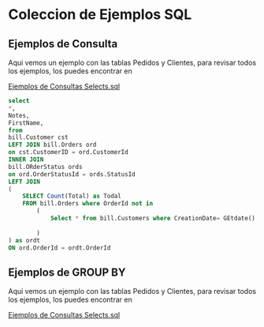 # Coleccion de Ejemplos SQL

## Ejemplos de Consulta

Aqui vemos un ejemplo con las tablas Pedidos y Clientes, para revisar todos los ejemplos, los puedes encontrar en 

[Ejemplos de Consultas Selects.sql](https://github.com/mluevano/mysql-examples/blob/main/Ejemplos%20de%20Cnosultas%20Selects.sql)

```sql
select
*,
Notes,
FirstName,
from 
bill.Customer cst
LEFT JOIN bill.Orders ord 
on cst.CustomerID = ord.CustomerId
INNER JOIN
bill.ORderStatus ords 
on ord.OrderStatusId = ords.StatusId
LEFT JOIN
(
	SELECT Count(Total) as Todal 
	FROM bill.Orders where OrderId not in 
		(
			Select * from bill.Customers where CreationDate= GEtdate()
			
		)
) as ordt
ON ord.OrderId = ordt.OrderId
```

## Ejemplos de GROUP BY

Aqui vemos un ejemplo con las tablas Pedidos y Clientes, para revisar todos los ejemplos, los puedes encontrar en 

[Ejemplos de Consultas Selects.sql](https://github.com/mluevano/mysql-examples/blob/main/Ejemplos%20de%20Cnosultas%20Selects.sql)

